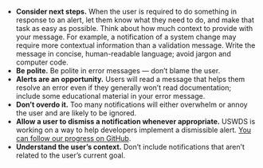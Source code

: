 - **Consider next steps.** When the user is required to do something in response to an alert, let them know what they need to do, and make that task as easy as possible. Think about how much context to provide with your message. For example, a notification of a system change may require more contextual information than a validation message. Write the message in concise, human-readable language; avoid jargon and computer code.
- **Be polite.** Be polite in error messages — don’t blame the user.
- **Alerts are an opportunity.** Users will read a message that helps them resolve an error even if they generally won’t read documentation; include some educational material in your error message.
- **Don’t overdo it.** Too many notifications will either overwhelm or annoy the user and are likely to be ignored.
- **Allow a user to dismiss a notification whenever appropriate.** USWDS is working on a way to help developers implement a dismissible alert. [You can follow our progress on GitHub](https://github.com/uswds/uswds/issues/5754).
- **Understand the user’s context.** Don’t include notifications that aren’t related to the user’s current goal.
